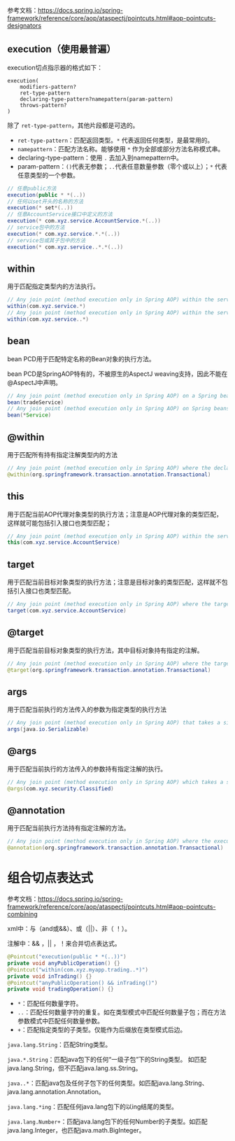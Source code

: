 
参考文档：https://docs.spring.io/spring-framework/reference/core/aop/ataspectj/pointcuts.html#aop-pointcuts-designators


## execution（使用最普遍）

execution切点指示器的格式如下：
```text
execution(
	modifiers-pattern? 
	ret-type-pattern 
	declaring-type-pattern?namepattern(param-pattern)   
	throws-pattern?
)
```
除了 `ret-type-pattern`，其他片段都是可选的。
- `ret-type-pattern`：匹配返回类型。`*` 代表返回任何类型，是最常用的。
- `namepattern`：匹配方法名称。能够使用 `*` 作为全部或部分方法名称模式串。
- declaring-type-pattern：使用 `.` 去加入到namepattern中。
- param-pattern：`()`代表无参数；`..`代表任意数量参数（零个或以上）；`*` 代表任意类型的一个参数。

```java
// 任意public方法
execution(public * *(..))
// 任何以set开头的名称的方法
execution(* set*(..))
// 任意AccountService接口中定义的方法
execution(* com.xyz.service.AccountService.*(..))
// service包中的方法
execution(* com.xyz.service.*.*(..))
// service包或其子包中的方法
execution(* com.xyz.service..*.*(..))
```


## within

用于匹配指定类型内的方法执行。

```java
// Any join point (method execution only in Spring AOP) within the service package
within(com.xyz.service.*)
// Any join point (method execution only in Spring AOP) within the service package or one of its sub-packages
within(com.xyz.service..*)
```







## bean

bean PCD用于匹配特定名称的Bean对象的执行方法。

bean PCD是SpringAOP特有的，不被原生的AspectJ weaving支持，因此不能在@AspectJ中声明。

```java
// Any join point (method execution only in Spring AOP) on a Spring bean named tradeService
bean(tradeService)
// Any join point (method execution only in Spring AOP) on Spring beans having names that match the wildcard expression *Service
bean(*Service)
```



## @within

用于匹配所有持有指定注解类型内的方法

```java
// Any join point (method execution only in Spring AOP) where the declared type of the target object has an @Transactional annotation
@within(org.springframework.transaction.annotation.Transactional)
```

## this

用于匹配当前AOP代理对象类型的执行方法；注意是AOP代理对象的类型匹配，这样就可能包括引入接口也类型匹配；

```java
// Any join point (method execution only in Spring AOP) within the service package or one of its sub-packages
this(com.xyz.service.AccountService)
```

## target

用于匹配当前目标对象类型的执行方法；注意是目标对象的类型匹配，这样就不包括引入接口也类型匹配。

```java
// Any join point (method execution only in Spring AOP) where the target object implements the AccountService interface
target(com.xyz.service.AccountService)
```

## @target

用于匹配当前目标对象类型的执行方法，其中目标对象持有指定的注解。
```java
// Any join point (method execution only in Spring AOP) where the target object has a @Transactional annotation
@target(org.springframework.transaction.annotation.Transactional)
```


## args

用于匹配当前执行的方法传入的参数为指定类型的执行方法

```java
// Any join point (method execution only in Spring AOP) that takes a single parameter and where the argument passed at runtime is Serializable
args(java.io.Serializable)
```

## @args

用于匹配当前执行的方法传入的参数持有指定注解的执行。
```java
// Any join point (method execution only in Spring AOP) which takes a single parameter, and where the runtime type of the argument passed has the @Classified annotation
@args(com.xyz.security.Classified)
```

## @annotation

用于匹配当前执行方法持有指定注解的方法。
```java
// Any join point (method execution only in Spring AOP) where the executing method has an @Transactional annotation
@annotation(org.springframework.transaction.annotation.Transactional)
```

# 组合切点表达式

参考文档：https://docs.spring.io/spring-framework/reference/core/aop/ataspectj/pointcuts.html#aop-pointcuts-combining




xml中：与（and或&amp;&amp;）、或（||）、非（  ！）。






注解中：&& ，|| ，！来合并切点表达式。

```java
@Pointcut("execution(public * *(..))") 
private void anyPublicOperation() {} 
@Pointcut("within(com.xyz.myapp.trading..*)") 
private void inTrading() {} 
@Pointcut("anyPublicOperation() && inTrading()") 
private void tradingOperation() {}
```



- `*`：匹配任何数量字符。
- `..`：匹配任何数量字符的重复。如在类型模式中匹配任何数量子包；而在方法参数模式中匹配任何数量参数。
- `+`：匹配指定类型的子类型。仅能作为后缀放在类型模式后边。

`java.lang.String`：匹配String类型。

`java.*.String`：匹配java包下的任何“一级子包”下的String类型。 如匹配java.lang.String，但不匹配java.lang.ss.String。

`java..*`：匹配java包及任何子包下的任何类型。如匹配java.lang.String、java.lang.annotation.Annotation。

`java.lang.*ing`：匹配任何java.lang包下的以ing结尾的类型。

`java.lang.Number+`：匹配java.lang包下的任何Number的子类型。如匹配java.lang.Integer，也匹配java.math.BigInteger。
